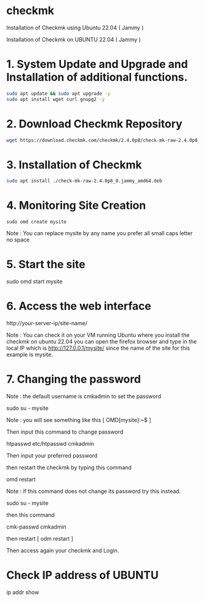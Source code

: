 # checkmk
Installation of Checkmk using Ubuntu 22.04 ( Jammy )

Installation of Checkmk on UBUNTU 22.04 ( Jammy )

# 1. System Update and Upgrade and Installation of additional functions.

  ```sh
  sudo apt update && sudo apt upgrade -y
  sudo apt install wget curl gnupg2 -y
  ```

# 2. Download Checkmk Repository
```sh
wget https://download.checkmk.com/checkmk/2.4.0p8/check-mk-raw-2.4.0p8_0.jammy_amd64.deb
```
# 3. Installation of Checkmk
```sh
sudo apt install ./check-mk-raw-2.4.0p8_0.jammy_amd64.deb
```
# 4. Monitoring Site Creation
```
sudo omd create mysite
```
Note : You can replace mysite by any name you prefer all small caps letter no space

# 5. Start the site

sudo omd start mysite

# 6. Access the web interface

http://your-server-ip/site-name/

Note : You can check it on your VM running Ubuntu where you install the checkmk on ubuntu 22.04 you can open the firefox browser and type in the local IP which is http://127.0.0.1/mysite/ since the name of the site for this example is mysite.

# 7. Changing the password
Note : the default username is cmkadmin
to set the password

sudo su - mysite

Note : you will see something like this [ OMD[mysite]:~$ ]

Then input this command to change password

htpasswd etc/htpasswd cmkadmin

Then input your preferred password

then restart the checkmk by typing this command

omd restart

Note : if this command does not change its password try this instead.

sudo su - mysite

then this command

cmk-passwd cmkadmin

then restart [ odm restart ]

Then access again your checkmk and Login.

# Check IP address of UBUNTU

ip addr show

